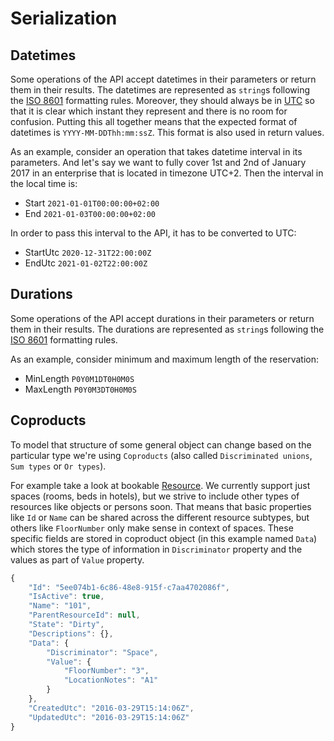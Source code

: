 # Serialization

## Datetimes

Some operations of the API accept datetimes in their parameters or return them in their results. The datetimes are represented as `string`s following the [ISO 8601](https://en.wikipedia.org/wiki/ISO_8601#Combined_date_and_time_representations) formatting rules. Moreover, they should always be in [UTC](https://en.wikipedia.org/wiki/ISO_8601#UTC) so that it is clear which instant they represent and there is no room for confusion. Putting this all together means that the expected format of datetimes is `YYYY-MM-DDThh:mm:ssZ`. This format is also used in return values.

As an example, consider an operation that takes datetime interval in its parameters. And let's say we want to fully cover 1st and 2nd of January 2017 in an enterprise that is located in timezone UTC+2. Then the interval in the local time is:

* Start `2021-01-01T00:00:00+02:00`
* End `2021-01-03T00:00:00+02:00`

In order to pass this interval to the API, it has to be converted to UTC:

* StartUtc `2020-12-31T22:00:00Z`
* EndUtc `2021-01-02T22:00:00Z`

## Durations

Some operations of the API accept durations in their parameters or return them in their results. The durations are represented as `string`s following the [ISO 8601](https://en.wikipedia.org/wiki/ISO_8601#Durations) formatting rules.

As an example, consider minimum and maximum length of the reservation:

* MinLength `P0Y0M1DT0H0M0S`
* MaxLength `P0Y0M3DT0H0M0S`

## Coproducts

To model that structure of some general object can change based on the particular type we're using `Coproducts` (also called `Discriminated unions`, `Sum types` or `Or types`).

For example take a look at bookable [Resource](../operations/enterprises.md#resource). We currently support just spaces (rooms, beds in hotels), but we strive to include other types of resources like objects or persons soon. That means that basic properties like `Id` or `Name` can be shared across the different resource subtypes, but others like `FloorNumber` only make sense in context of spaces. These specific fields are stored in coproduct object (in this example named `Data`) which stores the type of information in `Discriminator` property and the values as part of `Value` property.

```javascript
{
    "Id": "5ee074b1-6c86-48e8-915f-c7aa4702086f",
    "IsActive": true,
    "Name": "101",
    "ParentResourceId": null,
    "State": "Dirty",
    "Descriptions": {},
    "Data": {
        "Discriminator": "Space",
        "Value": {
            "FloorNumber": "3",
            "LocationNotes": "A1"
        }
    },
    "CreatedUtc": "2016-03-29T15:14:06Z",
    "UpdatedUtc": "2016-03-29T15:14:06Z"
}
```

